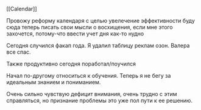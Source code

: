 [[Calendar]]

Провожу реформу календаря с целью увелечение эффективности 
буду сюда теперь писать свои мысли о восхищения, если мне этого захочется, потому-что ввести учет дня как-то нудно

Сегодня случился факап года. Я удалил таблицу реклам озон.
Валера все спас.

Также продуктивно сегодня поработал/поучился

Начал по-другому относиться к обучения. Теперь я не бегу за идеальным знанием и пониманием. 

Очень сильно чувствую дефицит внимания, очень трудно с этим справляться, но признание проблемы это уже пол пути к ее решению. 